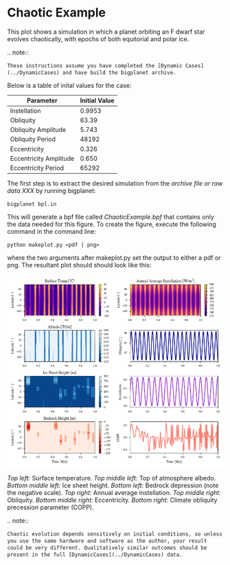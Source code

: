 # Chaotic Example

This plot shows a simulation in which a planet orbiting an F dwarf star evolves chaotically, with epochs of both equitorial and polar ice. 

.. note:: 

    These instructions assume you have completed the [Dynamic Cases](../DynamicCases) and have build the bigplanet archive.

Below is a table of inital values for the case:

| Parameter              | Initial Value |
| ---------------------- | ------------- |
| Instellation           | 0.9953        |
| Obliquity              | 63.39         |
| Obliquity Amplitude    | 5.743         |
| Obliquity Period       | 48192         |
| Eccentricity           | 0.326         |
| Eccentricity Amplitude | 0.650         |
| Eccentricity Period    | 65292         |

The first step is to extract the desired simulation from the _archive file or raw data XXX_ by running bigplanet: 

```
bigplanet bpl.in
```

This will generate a bpf file called _ChaoticExample.bpf_ that contains only the data needed for this figure. To create the figure, execute the following command in the command line:

```
python makeplot.py <pdf | png>
```

where the two arguments after makeplot.py set the output to either a pdf or png. The resultant plot should should look like this:

![ChaoticExample](ChaoticExample.png)

_Top left:_ Surface temperature. _Top middle left:_ Top of atmosphere albedo. _Bottom middle left:_ Ice sheet height. _Bottom left:_ Bedrock depression (note the negative scale). _Top right:_ Annual average instellation. _Top middle right:_ Obliquity. _Bottom middle right:_ Eccentricity. _Bottom right:_ Climate obliquity precession parameter (COPP).

.. note::

    Chaotic evolution depends sensitively on initial conditions, so unless you use the same hardware and software as the author, your result could be very different. Qualitatively similar outcomes should be present in the full [DynamicCases](../DynamicCases) data.